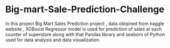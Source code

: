 # Big-mart-Sale-Prediction-Challenge
In this project Big Mart Sales Prediction project , data obtained from kaggle website , XGBoost Regressor model is used for prediction of sales at each counter of superstore along with that Pandas library and seaborn of Python used for data analysis and data visualization.
